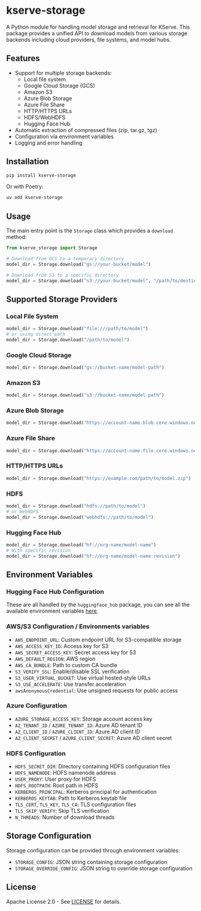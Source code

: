 # kserve-storage

A Python module for handling model storage and retrieval for KServe. This package provides a unified API to download models from various storage backends including cloud providers, file systems, and model hubs.

## Features

- Support for multiple storage backends:
    - Local file system
    - Google Cloud Storage (GCS)
    - Amazon S3
    - Azure Blob Storage
    - Azure File Share
    - HTTP/HTTPS URLs
    - HDFS/WebHDFS
    - Hugging Face Hub
- Automatic extraction of compressed files (zip, tar.gz, tgz)
- Configuration via environment variables
- Logging and error handling

## Installation

```bash
pip install kserve-storage
```

Or with Poetry:

```bash
uv add kserve-storage
```

## Usage

The main entry point is the `Storage` class which provides a `download` method:

```python
from kserve_storage import Storage

# Download from GCS to a temporary directory
model_dir = Storage.download("gs://your-bucket/model")

# Download from S3 to a specific directory
model_dir = Storage.download("s3://your-bucket/model", "/path/to/destination")
```

## Supported Storage Providers

### Local File System

```python
model_dir = Storage.download("file:///path/to/model")
# or using direct path
model_dir = Storage.download("/path/to/model")
```

### Google Cloud Storage

```python
model_dir = Storage.download("gs://bucket-name/model-path")
```

### Amazon S3

```python
model_dir = Storage.download("s3://bucket-name/model-path")
```

### Azure Blob Storage

```python
model_dir = Storage.download("https://account-name.blob.core.windows.net/container-name/model-path")
```

### Azure File Share

```python
model_dir = Storage.download("https://account-name.file.core.windows.net/share-name/model-path")
```

### HTTP/HTTPS URLs

```python
model_dir = Storage.download("https://example.com/path/to/model.zip")
```

### HDFS

```python
model_dir = Storage.download("hdfs://path/to/model")
# or WebHDFS
model_dir = Storage.download("webhdfs://path/to/model")
```

### Hugging Face Hub

```python
model_dir = Storage.download("hf://org-name/model-name")
# With specific revision
model_dir = Storage.download("hf://org-name/model-name:revision")
```

## Environment Variables

### Hugging Face Hub Configuration

These are all handled by the `huggingface_hub` package, you can see all the available environment variables [here](https://huggingface.co/docs/huggingface_hub/en/package_reference/environment_variables).

### AWS/S3 Configuration / Environments variables

- `AWS_ENDPOINT_URL`: Custom endpoint URL for S3-compatible storage
- `AWS_ACCESS_KEY_ID`: Access key for S3
- `AWS_SECRET_ACCESS_KEY`: Secret access key for S3
- `AWS_DEFAULT_REGION`: AWS region
- `AWS_CA_BUNDLE`: Path to custom CA bundle
- `S3_VERIFY_SSL`: Enable/disable SSL verification
- `S3_USER_VIRTUAL_BUCKET`: Use virtual hosted-style URLs
- `S3_USE_ACCELERATE`: Use transfer acceleration
- `awsAnonymousCredential`: Use unsigned requests for public access

### Azure Configuration

- `AZURE_STORAGE_ACCESS_KEY`: Storage account access key
- `AZ_TENANT_ID` / `AZURE_TENANT_ID`: Azure AD tenant ID
- `AZ_CLIENT_ID` / `AZURE_CLIENT_ID`: Azure AD client ID
- `AZ_CLIENT_SECRET` / `AZURE_CLIENT_SECRET`: Azure AD client secret

### HDFS Configuration

- `HDFS_SECRET_DIR`: Directory containing HDFS configuration files
- `HDFS_NAMENODE`: HDFS namenode address
- `USER_PROXY`: User proxy for HDFS
- `HDFS_ROOTPATH`: Root path in HDFS
- `KERBEROS_PRINCIPAL`: Kerberos principal for authentication
- `KERBEROS_KEYTAB`: Path to Kerberos keytab file
- `TLS_CERT`, `TLS_KEY`, `TLS_CA`: TLS configuration files
- `TLS_SKIP_VERIFY`: Skip TLS verification
- `N_THREADS`: Number of download threads

## Storage Configuration

Storage configuration can be provided through environment variables:

- `STORAGE_CONFIG`: JSON string containing storage configuration
- `STORAGE_OVERRIDE_CONFIG`: JSON string to override storage configuration


## License

Apache License 2.0 - See [LICENSE](https://github.com/kserve/kserve/blob/master/LICENSE) for details.
